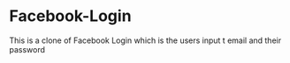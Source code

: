 # Facebook-Login
This is a clone of Facebook Login which is the users input t email and their password
